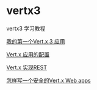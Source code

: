 # vertx3

vertx3 学习教程

[我的第一个Vert.x 3 应用](http://quanke.name/2016/01/12/我的第一个Vert-x-3-应用/)

[Vert.x 应用的配置](http://quanke.name/2016/01/15/Vert-x-应用的配置/)

[Vert.x 实现REST](http://quanke.name/2016/01/15/Vert-x-%E5%AE%9E%E7%8E%B0REST/)

[怎样写一个安全的Vert.x Web apps](http://quanke.name/2016/01/16/怎样写一个安全的Vert-x-Web-apps/)